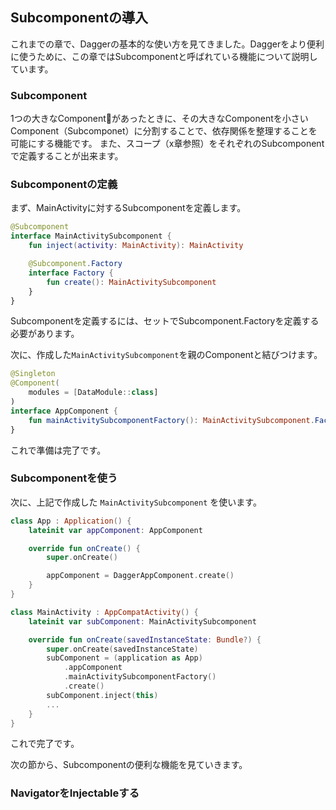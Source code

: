## Subcomponentの導入

<!--
start: intro-dagger-build-types
goal:  intro-dagger-subcomponent
-->

これまでの章で、Daggerの基本的な使い方を見てきました。Daggerをより便利に使うために、この章ではSubcomponentと呼ばれている機能について説明しています。

### Subcomponent

1つの大きなComponentがあったときに、その大きなComponentを小さいComponent（Subcomponet）に分割することで、依存関係を整理することを可能にする機能です。
また、スコープ（x章参照）をそれぞれのSubcomponentで定義することが出来ます。

### Subcomponentの定義

まず、MainActivityに対するSubcomponentを定義します。

```kotlin
@Subcomponent
interface MainActivitySubcomponent {
    fun inject(activity: MainActivity): MainActivity

    @Subcomponent.Factory
    interface Factory {
        fun create(): MainActivitySubcomponent
    }
}
```

Subcomponentを定義するには、セットでSubcomponent.Factoryを定義する必要があります。

次に、作成した`MainActivitySubcomponent`を親のComponentと結びつけます。

```kotlin
@Singleton
@Component(
    modules = [DataModule::class]
)
interface AppComponent {
    fun mainActivitySubcomponentFactory(): MainActivitySubcomponent.Factory
}
```

これで準備は完了です。

### Subcomponentを使う

次に、上記で作成した `MainActivitySubcomponent` を使います。

```kotlin
class App : Application() {
    lateinit var appComponent: AppComponent

    override fun onCreate() {
        super.onCreate()

        appComponent = DaggerAppComponent.create()
    }
}

class MainActivity : AppCompatActivity() {
    lateinit var subComponent: MainActivitySubcomponent

    override fun onCreate(savedInstanceState: Bundle?) {
        super.onCreate(savedInstanceState)
        subComponent = (application as App)
            .appComponent
            .mainActivitySubcomponentFactory()
            .create()
        subComponent.inject(this)
        ...
    }
}
```

これで完了です。

次の節から、Subcomponentの便利な機能を見ていきます。

### NavigatorをInjectableする
